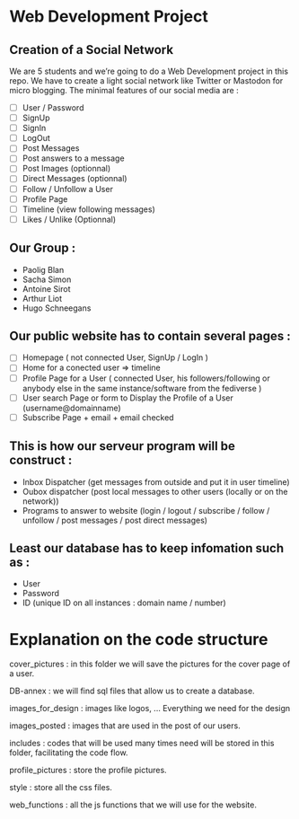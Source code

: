 # Web Development Project 

## Creation of a Social Network 

We are 5 students and we’re going to do a Web Development project in this repo. We have to create a light social network like Twitter or Mastodon for micro blogging. The minimal features of our social media are : 

- [ ] User / Password
- [ ] SignUp
- [ ] SignIn
- [ ] LogOut
- [ ] Post Messages
- [ ] Post answers to a message
- [ ] Post Images (optionnal)
- [ ] Direct Messages (optionnal)
- [ ] Follow / Unfollow a User
- [ ] Profile Page
- [ ] Timeline (view following messages)
- [ ] Likes / Unlike (Optionnal)

## Our Group :

- Paolig Blan
- Sacha Simon
- Antoine Sirot
- Arthur Liot
- Hugo Schneegans

## Our public website has to contain several pages :

- [ ] Homepage ( not connected User, SignUp / LogIn )
- [ ] Home for a conected user ⇒ timeline
- [ ] Profile Page for a User ( connected User, his followers/following or anybody else in the same instance/software from the fediverse )
- [ ] User search Page or form to Display the Profile of a User (username@domainname)
- [ ] Subscribe Page + email + email checked

## This is how our serveur program will be construct :

- Inbox Dispatcher (get messages from outside and put it in user timeline)
- Oubox dispatcher (post local messages to other users (locally or on the network))
- Programs to answer to website (login / logout / subscribe / follow / unfollow / post messages / post direct messages)

## Least our database has to keep infomation such as :

- User
- Password
- ID (unique ID on all instances : domain name / number)


# Explanation on the code structure

cover_pictures : in this folder we will save the pictures for the cover page of a user.

DB-annex : we will find sql files that allow us to create a database.

images_for_design : images like logos, ... Everything we need for the design

images_posted : images that are used in the post of our users.

includes : codes that will be used many times need will be stored in this folder, facilitating the code flow.

profile_pictures : store the profile pictures.

style : store all the css files.

web_functions : all the js functions that we will use for the website.

